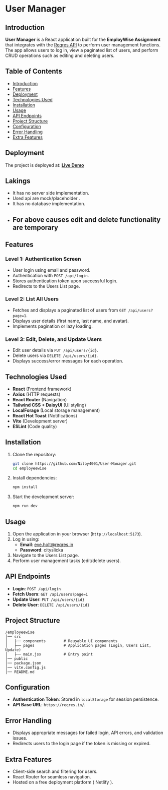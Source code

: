 
# User Manager

## Introduction
**User Manager** is a React application built for the **EmployWise Assignment** that integrates with the [Reqres API](https://reqres.in/) to perform user management functions. The app allows users to log in, view a paginated list of users, and perform CRUD operations such as editing and deleting users.


## Table of Contents
- [Introduction](#introduction)
- [Features](#features)
- [Deployment](#deployment)
- [Technologies Used](#technologies-used)
- [Installation](#installation)
- [Usage](#usage)
- [API Endpoints](#api-endpoints)
- [Project Structure](#project-structure)
- [Configuration](#configuration)
- [Error Handling](#error-handling)
- [Extra Features](#bonus-features)

## Deployment
The project is deployed at: **[Live Demo](https://user-manager-40.netlify.app/)**

## Lakings
- It has no server side implementation.
- Used api are mock/placeholder .
- It has no database implementation.
- ## For above causes edit and delete functionality are temporary

## Features
### Level 1: Authentication Screen
- User login using email and password.
- Authentication with `POST /api/login`.
- Stores authentication token upon successful login.
- Redirects to the Users List page.

### Level 2: List All Users
- Fetches and displays a paginated list of users from `GET /api/users?page=1`.
- Displays user details (first name, last name, and avatar).
- Implements pagination or lazy loading.

### Level 3: Edit, Delete, and Update Users
- Edit user details via `PUT /api/users/{id}`.
- Delete users via `DELETE /api/users/{id}`.
- Displays success/error messages for each operation.

## Technologies Used
- **React** (Frontend framework)
- **Axios** (HTTP requests)
- **React Router** (Navigation)
- **Tailwind CSS + DaisyUI** (UI styling)
- **LocalForage** (Local storage management)
- **React Hot Toast** (Notifications)
- **Vite** (Development server)
- **ESLint** (Code quality)

## Installation
1. Clone the repository:
   ```sh
   git clone https://github.com/Niloy4001/User-Manager.git
   cd employeewise
   ```
2. Install dependencies:
   ```sh
   npm install
   ```
3. Start the development server:
   ```sh
   npm run dev
   ```

## Usage
1. Open the application in your browser (`http://localhost:5173`).
2. Log in using:
   - **Email**: eve.holt@reqres.in
   - **Password**: cityslicka
3. Navigate to the Users List page.
4. Perform user management tasks (edit/delete users).

## API Endpoints
- **Login**: `POST /api/login`
- **Fetch Users**: `GET /api/users?page=1`
- **Update User**: `PUT /api/users/{id}`
- **Delete User**: `DELETE /api/users/{id}`

## Project Structure
```
/employeewise
│── src
│   ├── components        # Reusable UI components
│   ├── pages             # Application pages (Login, Users List, Update)
│   ├── main.jsx          # Entry point
│── public
│── package.json
│── vite.config.js
│── README.md
```

## Configuration
- **Authentication Token**: Stored in `localStorage` for session persistence.
- **API Base URL**: `https://reqres.in/`.

## Error Handling
- Displays appropriate messages for failed login, API errors, and validation issues.
- Redirects users to the login page if the token is missing or expired.

## Extra Features
- Client-side search and filtering for users.
- React Router for seamless navigation.
- Hosted on a free deployment platform ( Netlify ).



